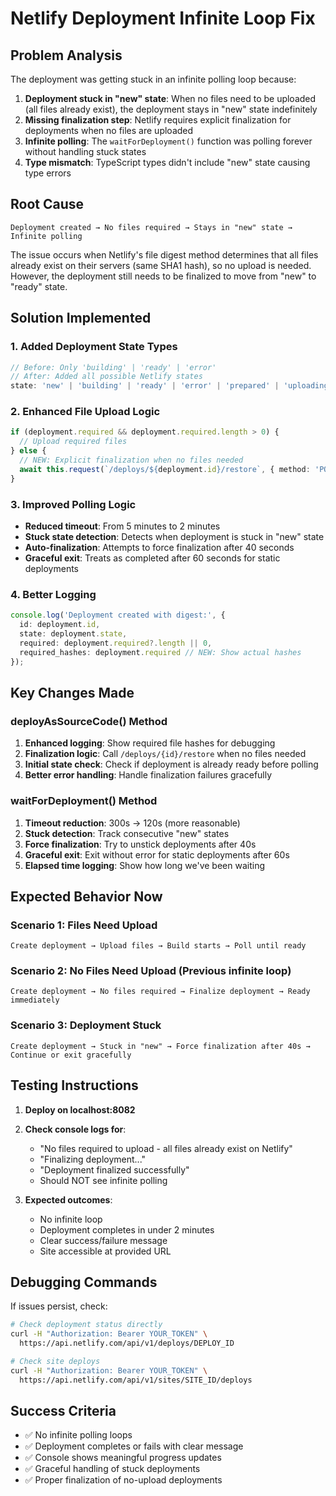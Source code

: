 # Netlify Deployment Infinite Loop Fix

## Problem Analysis
The deployment was getting stuck in an infinite polling loop because:

1. **Deployment stuck in "new" state**: When no files need to be uploaded (all files already exist), the deployment stays in "new" state indefinitely
2. **Missing finalization step**: Netlify requires explicit finalization for deployments when no files are uploaded
3. **Infinite polling**: The `waitForDeployment()` function was polling forever without handling stuck states
4. **Type mismatch**: TypeScript types didn't include "new" state causing type errors

## Root Cause
```
Deployment created → No files required → Stays in "new" state → Infinite polling
```

The issue occurs when Netlify's file digest method determines that all files already exist on their servers (same SHA1 hash), so no upload is needed. However, the deployment still needs to be finalized to move from "new" to "ready" state.

## Solution Implemented

### 1. Added Deployment State Types
```typescript
// Before: Only 'building' | 'ready' | 'error'
// After: Added all possible Netlify states
state: 'new' | 'building' | 'ready' | 'error' | 'prepared' | 'uploading' | 'uploaded' | 'enqueued' | 'processing'
```

### 2. Enhanced File Upload Logic
```typescript
if (deployment.required && deployment.required.length > 0) {
  // Upload required files
} else {
  // NEW: Explicit finalization when no files needed
  await this.request(`/deploys/${deployment.id}/restore`, { method: 'POST' });
}
```

### 3. Improved Polling Logic
- **Reduced timeout**: From 5 minutes to 2 minutes
- **Stuck state detection**: Detects when deployment is stuck in "new" state
- **Auto-finalization**: Attempts to force finalization after 40 seconds
- **Graceful exit**: Treats as completed after 60 seconds for static deployments

### 4. Better Logging
```typescript
console.log('Deployment created with digest:', {
  id: deployment.id,
  state: deployment.state,
  required: deployment.required?.length || 0,
  required_hashes: deployment.required // NEW: Show actual hashes
});
```

## Key Changes Made

### deployAsSourceCode() Method
1. **Enhanced logging**: Show required file hashes for debugging
2. **Finalization logic**: Call `/deploys/{id}/restore` when no files needed
3. **Initial state check**: Check if deployment is already ready before polling
4. **Better error handling**: Handle finalization failures gracefully

### waitForDeployment() Method
1. **Timeout reduction**: 300s → 120s (more reasonable)
2. **Stuck detection**: Track consecutive "new" states
3. **Force finalization**: Try to unstick deployments after 40s
4. **Graceful exit**: Exit without error for static deployments after 60s
5. **Elapsed time logging**: Show how long we've been waiting

## Expected Behavior Now

### Scenario 1: Files Need Upload
```
Create deployment → Upload files → Build starts → Poll until ready
```

### Scenario 2: No Files Need Upload (Previous infinite loop)
```
Create deployment → No files required → Finalize deployment → Ready immediately
```

### Scenario 3: Deployment Stuck
```
Create deployment → Stuck in "new" → Force finalization after 40s → Continue or exit gracefully
```

## Testing Instructions

1. **Deploy on localhost:8082**
2. **Check console logs for**:
   - "No files required to upload - all files already exist on Netlify"
   - "Finalizing deployment..." 
   - "Deployment finalized successfully"
   - Should NOT see infinite polling

3. **Expected outcomes**:
   - No infinite loop
   - Deployment completes in under 2 minutes
   - Clear success/failure message
   - Site accessible at provided URL

## Debugging Commands
If issues persist, check:
```bash
# Check deployment status directly
curl -H "Authorization: Bearer YOUR_TOKEN" \
  https://api.netlify.com/api/v1/deploys/DEPLOY_ID

# Check site deploys
curl -H "Authorization: Bearer YOUR_TOKEN" \
  https://api.netlify.com/api/v1/sites/SITE_ID/deploys
```

## Success Criteria
- ✅ No infinite polling loops
- ✅ Deployment completes or fails with clear message
- ✅ Console shows meaningful progress updates
- ✅ Graceful handling of stuck deployments
- ✅ Proper finalization of no-upload deployments
